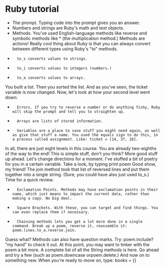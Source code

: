 # Ruby tutorial
* The prompt. Typing code into the prompt gives you an answer.
* Numbers and strings are Ruby's math and text objects.
* Methods. You've used English-language methods like reverse and symbolic methods like * (the multiplication method.) Methods are actions!
Really cool thing about Ruby is that you can always convert between different types using Ruby's "to" methods.
* 		to_s converts values to strings.
* 		to_i converts values to integers (numbers.)
* 		to_a converts values to arrays.
You built a list. Then you sorted the list. And as you've seen, the ticket variable is now changed.
Now, let's look at how your second level went down:
* 		Errors. If you try to reverse a number or do anything fishy, Ruby will skip the prompt and tell you to straighten up.
* 		Arrays are lists of stored information.
* 		Variables are a place to save stuff you might need again, as well as give that stuff a name. You used the equals sign to do this, in a process called assignment. Like: ticket = [14, 37, 18].
In all, there are just eight levels in this course. You are already two-eighths of the way to the end! This is simple stuff, don't you think? More good stuff up ahead.
Let's change directions for a moment. I've stuffed a bit of poetry for you in a certain variable. Take a look, by typing print poem
Good show, my friend! The join method took that list of reversed lines and put them together into a single string. (Sure, you could have also just used to_s.)
Time for a quick review.
* 		Exclamation Points. Methods may have exclamation points in their name, which just means to impact the current data, rather than making a copy. No big deal.
* 		Square Brackets. With these, you can target and find things. You can even replace them if necessary.
* 		Chaining methods lets you get a lot more done in a single command. Break up a poem, reverse it, reassemble it: poem.lines.to_a.reverse.join.
Guess what? Methods can also have question marks. Try: poem.include? "my hand" to check it out.
At this point, you may want to tinker with the poem a bit more. A complete list of all the String methods is here. Go ahead and try a few (such as poem.downcase orpoem.delete.)
And now on to something new. When you're ready to move on, type: books = {}

